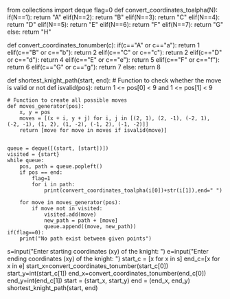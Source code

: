 from collections import deque
flag=0
def convert_coordinates_toalpha(N):
    if(N==1):
        return "A"
    elif(N==2):
        return "B"
    elif(N==3):
        return "C"
    elif(N==4):
        return "D"
    elif(N==5):
        return "E"
    elif(N==6):
        return "F"
    elif(N==7):
        return "G"
    else:
        return "H"
        
def convert_coordinates_tonumber(c):
    if(c=="A" or c=="a"):
        return 1
    elif(c=="B" or c=="b"):
        return 2
    elif(c=="C" or c=="c"):
        return 2
    elif(c=="D" or c=="d"):
        return 4
    elif(c=="E" or c=="e"):
        return 5
    elif(c=="F" or c=="f"):
        return 6
    elif(c=="G" or c=="g"):
        return 7
    else:
        return 8
    
def shortest_knight_path(start, end):
    # Function to check whether the move is valid or not
    def isvalid(pos):
        return 1 <= pos[0] < 9 and 1 <= pos[1] < 9

    # Function to create all possible moves
    def moves_generator(pos):
        x, y = pos
        moves = [(x + i, y + j) for i, j in [(2, 1), (2, -1), (-2, 1), (-2, -1), (1, 2), (1, -2), (-1, 2), (-1, -2)]]
        return [move for move in moves if isvalid(move)]

    
    queue = deque([(start, [start])])
    visited = {start}
    while queue:
        pos, path = queue.popleft()
        if pos == end:
            flag=1
            for i in path:
                print(convert_coordinates_toalpha(i[0])+str(i[1]),end=" ")
            
        for move in moves_generator(pos):
            if move not in visited:
                visited.add(move)
                new_path = path + [move]
                queue.append((move, new_path))
    if(flag==0):
        print("No path exist between given points")

s=input("Enter starting coordinates (xy) of the knight: ")
e=input("Enter ending coordinates (xy) of the knight: ")
start_c = [x for x in s]
end_c=[x for x in e]
start_x=convert_coordinates_tonumber(start_c[0])
start_y=int(start_c[1])
end_x=convert_coordinates_tonumber(end_c[0])
end_y=int(end_c[1])
start = (start_x, start_y)
end = (end_x, end_y)
shortest_knight_path(start, end)
